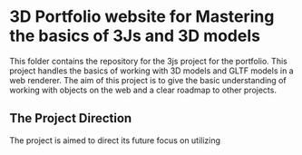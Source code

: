 # 3D Portfolio website for Mastering the basics of 3Js and 3D models

This folder contains the repository for the 3js project for the portfolio.
This project handles the basics of working with 3D models and GLTF models in a web renderer.
The aim of this project is to give the basic understanding of working with objects on the web and a clear roadmap to other projects.

## The Project Direction

The project is aimed to direct its future focus on utilizing
